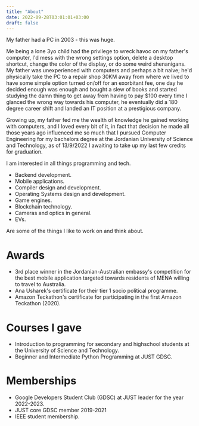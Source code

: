 ```yaml
---
title: "About"
date: 2022-09-28T03:01:01+03:00
draft: false
---
```


My father had a PC in 2003 - this was huge. 

Me being a lone 3yo child had the privilege to wreck havoc on my father's computer, I'd mess with the wrong settings option, delete a desktop shortcut, change the color of the display, or do some weird shenanigans. My father was unexperienced with computers and perhaps a bit naive; he'd physically take the PC to a repair shop 30KM away from where we lived to have some simple option turned on/off for an exorbitant fee, one day he decided enough was enough and bought a slew of books and started studying the damn thing to get away from having to pay $100 every time I glanced the wrong way towards his computer, he eventually did a 180 degree career shift and landed an IT position at a prestigious company.

Growing up, my father fed me the wealth of knowledge he gained working with computers, and I loved every bit of it, in fact that decision he made all those years ago influenced me so much that I pursued Computer Engineering for my bachelors degree at the Jordanian University of Science and Technology, as of 13/9/2022 I awaiting to take up my last few credits for graduation.

I am interested in all things programming and tech.

- Backend development.
- Mobile applications.
- Compiler design and development.
- Operating Systems design and development.
- Game engines.
- Blockchain technology.
- Cameras and optics in general.
- EVs.

Are some of the things I like to work on and think about.

# Awards
- 3rd place winner in the Jordanian-Australian embassy's competition for the best
mobile application targeted towards residents of MENA willing to travel to Australia.
- Ana Usharek's certificate for their tier 1 socio political programme.
- Amazon Teckathon's certificate for participating in the first Amazon Teckathon (2020).

# Courses I gave
- Introduction to programming for secondary and highschool students at the University of Science and Technology.
- Beginner and Intermediate Python Programming at JUST GDSC.

# Memberships
- Google Developers Student Club (GDSC) at JUST leader for the year 2022-2023.
- JUST core GDSC member 2019-2021
- IEEE student membership.